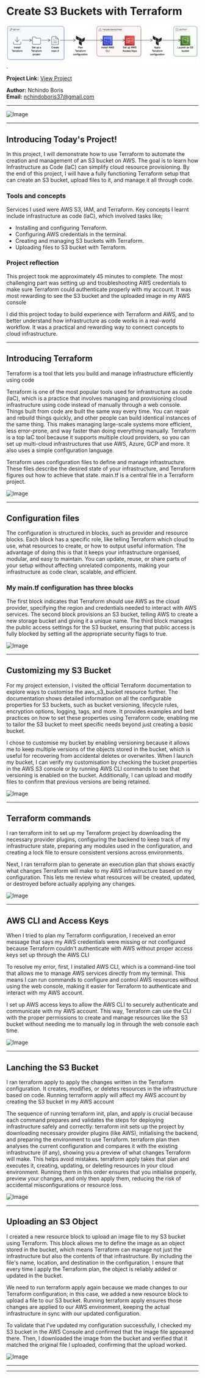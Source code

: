 # Create S3 Buckets with Terraform

![Image](https://github.com/dev-boris67/AWS-Basics/blob/main/Project%20images/22.png?raw=true).

**Project Link:** [View Project](http://learn.nextwork.org/projects/aws-devops-terraform1)

**Author:** Nchindo Boris  
**Email:** nchindoboris37@gmail.com

---

![Image](http://learn.nextwork.org/soothed_rose_serene_peach/uploads/aws-devops-terraform1_9i0j1k2l)

---

## Introducing Today's Project!

In this project, I will demonstrate how to use Terraform to automate the creation and management of an S3 bucket on AWS. 
The goal is to learn how Infrastructure as Code (laC) can simplify cloud resource provisioning. By the end of this project, I will have a fully functioning Terraform setup that can create an S3 bucket, upload files to it, and manage it all through code.

### Tools and concepts

Services I used were AWS S3, IAM, and Terraform. 
Key concepts I learnt include infrastructure as code (laC), which involved tasks like;
- Installing and configuring Terraform.
- Configuring AWS credentials in the terminal.
- Creating and managing S3 buckets with Terraform.
- Uploading files to S3 bucket with Terraform.

### Project reflection

This project took me approximately 45 minutes to complete. 
The most challenging part was setting up and troubleshooting AWS credentials to make sure Terraform could authenticate properly with my account. 
It was most rewarding to see the S3 bucket and the uploaded image in my AWS console

I did this project today to build experience with Terraform and AWS, and to better understand how infrastructure as code works in a real-world workflow. It was a practical and rewarding way to connect concepts to cloud infrastructure.

---

## Introducing Terraform

Terraform is a tool that lets you build and manage infrastructure efficiently using code

Terraform is one of the most popular tools used for infrastructure as code (laC), which is a practice that involves managing and provisioning cloud infrastructure using code instead of manually through a web console. 
Things built from code are built the same way every time. You can repair and rebuild things quickly, and other people can build identical instances of the same thing. This makes managing large-scale systems more efficient, less error-prone, and way faster than doing everything manually.
Terraform is a top IaC tool because it supports multiple cloud providers, so you can set up multi-cloud infrastructures that use AWS, Azure, GCP and more. It also uses a simple configuration language.

Terraform uses configuration files to define and manage infrastructure. These files describe the desired state of your infrastructure, and Terraform figures out how to achieve that state.
main.tf is a central file in a Terraform project.

![Image](http://learn.nextwork.org/soothed_rose_serene_peach/uploads/aws-devops-terraform1_9i0j1k2l)

---

## Configuration files

The configuration is structured in blocks, such as provider and resource blocks. Each block has a specific role, like telling Terraform which cloud to use, what resources to create, or how to output useful information. The advantage of doing this is that it keeps your infrastructure organised, modular, and easy to maintain. You can update, reuse, or share parts of your setup without affecting unrelated components, making your infrastructure as code clean, scalable, and efficient.

### My main.tf configuration has three blocks

The first block indicates that Terraform should use AWS as the cloud provider, specifying the region and credentials needed to interact with AWS services. 
The second block provisions an S3 bucket, telling AWS to create a new storage bucket and giving it a unique name. 
The third block manages the public access settings for the S3 bucket, ensuring that public access is fully blocked by setting all the appropriate security flags to true.

![Image](http://learn.nextwork.org/soothed_rose_serene_peach/uploads/aws-devops-terraform1_ljvh9876)

---

## Customizing my S3 Bucket

For my project extension, I visited the official Terraform documentation to explore ways to customise the aws_s3_bucket resource further. 
The documentation shows detailed information on all the configurable properties for S3 buckets, such as bucket versioning, lifecycle rules, encryption options, logging, tags, and more. It provides examples and best practices on how to set these properties using Terraform code, enabling me to tailor the S3 bucket to meet specific needs beyond just creating a basic bucket.


I chose to customise my bucket by enabling versioning because it allows me to keep multiple versions of the objects stored in the bucket, which is useful for recovering from accidental deletes or overwrites. 
When I launch my bucket, I can verify my customisation by checking the bucket properties in the AWS S3 console or by running AWS CLI commands to see that versioning is enabled on the bucket. 
Additionally, I can upload and modify files to confirm that previous versions are being retained.

![Image](http://learn.nextwork.org/soothed_rose_serene_peach/uploads/aws-devops-terraform1_ffe757cd3)

---

## Terraform commands

I ran terraform init to set up my Terraform project by downloading the necessary provider plugins, configuring the backend to keep track of my infrastructure state, preparing any modules used in the configuration, and creating a lock file to ensure consistent versions across environments.

Next, I ran terraform plan to generate an execution plan that shows exactly what changes Terraform will make to my AWS infrastructure based on my configuration. 
This lets me review what resources will be created, updated, or destroyed before actually applying any changes.

![Image](http://learn.nextwork.org/soothed_rose_serene_peach/uploads/aws-devops-terraform1_3g4h5i6j)

---

## AWS CLI and Access Keys

When I tried to plan my Terraform configuration, I received an error message that says my AWS credentials were missing or not configured because Terraform couldn't authenticate with AWS without proper access keys set up through the AWS CLI

To resolve my error, first, I installed AWS CLI, which is a command-line tool that allows me to manage AWS services directly from my terminal. This means I can run commands to configure and control AWS resources without using the web console, making it easier for Terraform to authenticate and interact with my AWS account.

I set up AWS access keys to allow the AWS CLI to securely authenticate and communicate with my AWS account. 
This way, Terraform can use the CLI with the proper permissions to create and manage resources like the S3 bucket without needing me to manually log in through the web console each time.

![Image](http://learn.nextwork.org/soothed_rose_serene_peach/uploads/aws-devops-terraform1_7j8k9l0m)

---

## Lanching the S3 Bucket

I ran terraform apply to apply the changes written in the Terraform configuration. It creates, modifies, or deletes resources in the infrastructure based on code. 
Running terraform apply will affect my AWS account by creating the S3 bucket in my AWS account 

The sequence of running terraform init, plan, and apply is crucial because each command prepares and validates the steps for deploying infrastructure safely and correctly: terraform init sets up the project by downloading necessary provider plugins (like AWS), initialising the backend, and preparing the environment to use Terraform. 
terraform plan then analyses the current configuration and compares it with the existing infrastructure (if any), showing you a preview of what changes Terraform will make. This helps avoid mistakes. 
terraform apply takes that plan and executes it, creating, updating, or deleting resources in your cloud environment. 
Running them in this order ensures that you initialise properly, preview your changes, and only then apply them, reducing the risk of accidental misconfigurations or resource loss.

![Image](http://learn.nextwork.org/soothed_rose_serene_peach/uploads/aws-devops-terraform1_1q2w3e4r)

---

## Uploading an S3 Object

I created a new resource block to upload an image file to my S3 bucket using Terraform. 
This block allows me to define the image as an object stored in the bucket, which means Terraform can manage not just the infrastructure but also the contents of that infrastructure. 
By including the file's name, location, and destination in the configuration, I ensure that every time I apply the Terraform plan, the object is reliably added or updated in the bucket.

We need to run terraform apply again because we made changes to our Terraform configuration; in this case, we added a new resource block to upload a file to our S3 bucket. 
Running terraform apply ensures those changes are applied to our AWS environment, keeping the actual infrastructure in sync with our updated configuration.


To validate that I've updated my configuration successfully, I checked my S3 bucket in the AWS Console and confirmed that the image file appeared there. Then, I downloaded the image from the bucket and verified that it matched the original file I uploaded, confirming that the upload worked.

![Image](http://learn.nextwork.org/soothed_rose_serene_peach/uploads/aws-devops-terraform1_9o0p1a2s)

---

---
